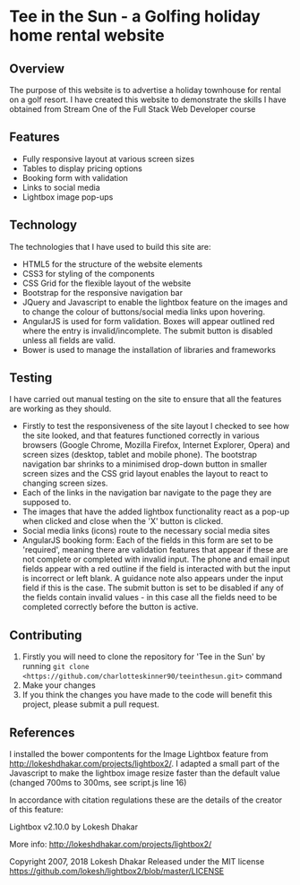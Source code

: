 # Tee in the Sun - a Golfing holiday home rental website

## Overview
The purpose of this website is to advertise a holiday townhouse for rental on a golf resort. I have created this website to demonstrate the skills I have obtained from Stream One of the Full Stack Web Developer course

## Features

- Fully responsive layout at various screen sizes
- Tables to display pricing options
- Booking form with validation
- Links to social media
- Lightbox image pop-ups

## Technology

The technologies that I have used to build this site are:
 - HTML5 for the structure of the website elements
 - CSS3 for styling of the components
 - CSS Grid for the flexible layout of the website
 - Bootstrap for the responsive navigation bar
 - JQuery and Javascript to enable the lightbox feature on the images and to change the colour of buttons/social media links upon hovering.
 - AngularJS is used for form validation. Boxes will appear outlined red where the entry is invalid/incomplete. The submit button is disabled unless all fields are valid.
 - Bower is used to manage the installation of libraries and frameworks

## Testing

I have carried out manual testing on the site to ensure that all the features are working as they should. 
 - Firstly to test the responsiveness of the site layout I checked to see how the site looked, and that features functioned correctly in various browsers (Google Chrome, Mozilla Firefox, Internet Explorer, Opera) and screen sizes (desktop, tablet and mobile phone). The bootstrap navigation bar shrinks to a minimised drop-down button in smaller screen sizes and the CSS grid layout enables the layout to react to changing screen sizes.
 - Each of the links in the navigation bar navigate to the page they are supposed to. 
 - The images that have the added lightbox functionality react as a pop-up when clicked and close when the 'X' button is clicked.
 - Social media links (icons) route to the necessary social media sites
 - AngularJS booking form: Each of the fields in this form are set to be 'required', meaning there are validation features that appear if these are not complete or completed with invalid input. The phone and email input fields appear with a red outline if the field is interacted with but the input is incorrect or left blank. A guidance note also appears under the input field if this is the case. The submit button is set to be disabled if any of the fields contain invalid values - in this case all the fields need to be completed correctly before the button is active. 


## Contributing

1. Firstly you will need to clone the repository for 'Tee in the Sun' by running ```git clone <https://github.com/charlotteskinner90/teeinthesun.git>``` command
2. Make your changes
3. If you think the changes you have made to the code will benefit this project, please submit a pull request.

## References

I installed the bower compontents for the Image Lightbox feature from http://lokeshdhakar.com/projects/lightbox2/. I adapted a small part of the Javascript to make the lightbox image resize faster than the default value (changed 700ms to 300ms, see script.js line 16)

In accordance with citation regulations these are the details of the creator of this feature:

 Lightbox v2.10.0
 by Lokesh Dhakar

 More info:
 http://lokeshdhakar.com/projects/lightbox2/

 Copyright 2007, 2018 Lokesh Dhakar
 Released under the MIT license
 https://github.com/lokesh/lightbox2/blob/master/LICENSE